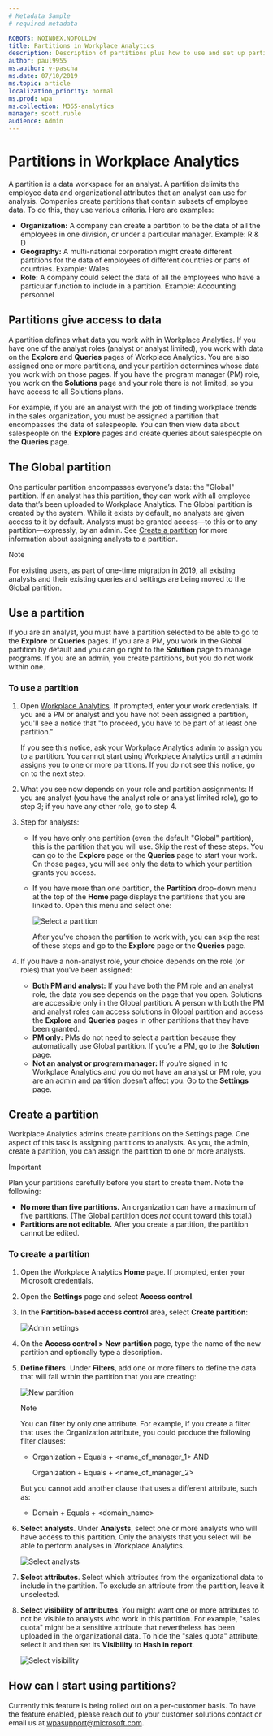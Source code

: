```yaml
---
# Metadata Sample
# required metadata

ROBOTS: NOINDEX,NOFOLLOW
title: Partitions in Workplace Analytics
description: Description of partitions plus how to use and set up partitions in Workplace Analytics 
author: paul9955
ms.author: v-pascha
ms.date: 07/10/2019
ms.topic: article
localization_priority: normal 
ms.prod: wpa
ms.collection: M365-analytics
manager: scott.ruble
audience: Admin
---
```


# Partitions in Workplace Analytics

A partition is a data workspace for an analyst. A partition delimits the employee data and organizational attributes that an analyst can use for analysis. Companies create partitions that contain subsets of employee data. To do this, they use various criteria. Here are examples:
 
 * **Organization:** A company can create a partition to be the data of all the employees in one division, or under a particular manager. Example: R & D
 * **Geography:** A multi-national corporation might create different partitions for the data of employees of different countries or parts of countries. Example: Wales 
 * **Role:** A company could select the data of all the employees who have a particular function to include in a partition. Example: Accounting personnel

## Partitions give access to data 

A partition defines what data you work with in Workplace Analytics. If you have one of the analyst roles (analyst or analyst limited), you work with data on the **Explore** and **Queries** pages of Workplace Analytics. You are also assigned one or more partitions, and your partition determines whose data you work with on those pages. If you have the program manager (PM) role, you work on the **Solutions** page and your role there is not limited, so you have access to all Solutions plans. 

For example, if you are an analyst with the job of finding workplace trends in the sales organization, you must be assigned a partition that encompasses the data of salespeople. You can then view data about salespeople on the **Explore** pages and create queries about salespeople on the **Queries** page. 

## The Global partition

One particular partition encompasses everyone’s data: the "Global" partition. If an analyst has this partition, they can work with all employee data that’s been uploaded to Workplace Analytics. The Global partition is created by the system. While it exists by default, no analysts are given access to it by default. Analysts must be granted access&mdash;to this or to any partition&mdash;expressly, by an admin. See [Create a partition](#create-a-partition) for more information about assigning analysts to a partition. 

> [!Note] 
> For existing users, as part of one-time migration in 2019, all existing analysts and their existing queries and settings are being moved to the Global partition. 

## Use a partition

If you are an analyst, you must have a partition selected to be able to go to the **Explore** or **Queries** pages. If you are a PM, you work in the Global partition by default and you can go right to the **Solution** page to manage programs. If you are an admin, you create partitions, but you do not work within one. 

### To use a partition

1.	Open [Workplace Analytics](https://workplaceanalytics.office.com/). If prompted, enter your work credentials. If you are a PM or analyst and you have not been assigned a partition, you'll see a notice that "to proceed, you have to be part of at least one partition." 
 
    If you see this notice, ask your Workplace Analytics admin to assign you to a partition. You cannot start using Workplace Analytics until an admin assigns you to one or more partitions. If you do not see this notice, go on to the next step.

2.	What you see now depends on your role and partition assignments: If you are analyst (you have the analyst role or analyst limited role), go to step 3; if you have any other role, go to step 4. 

3.	Step for analysts: 

    * If you have only one partition (even the default "Global" partition), this is the partition that you will use. Skip the rest of these steps. You can go to the **Explore** page or the **Queries** page to start your work. On those pages, you will see only the data to which your partition grants you access.  
    * If you have more than one partition, the **Partition** drop-down menu at the top of the **Home** page displays the partitions that you are linked to. Open this menu and select one:

       ![Select a partition](../images/wpa/setup/partition-menu.png)
 
      After you’ve chosen the partition to work with, you can skip the rest of these steps and go to the **Explore** page or the **Queries** page.  

4.	If you have a non-analyst role, your choice depends on the role (or roles) that you've been assigned:

    * **Both PM and analyst:** If you have both the PM role and an analyst role, the data you see depends on the page that you open. Solutions are accessible only in the Global partition. A person with both the PM and analyst roles can access solutions in Global partition and access the **Explore** and **Queries** pages in other partitions that they have been granted. 
    * **PM only:** PMs do not need to select a partition because they automatically use Global partition. If you’re a PM, go to the **Solution** page. 
    * **Not an analyst or program manager:** If you’re signed in to Workplace Analytics and you do not have an analyst or PM role, you are an admin and partition doesn’t affect you. Go to the **Settings** page. 

## Create a partition

Workplace Analytics admins create partitions on the Settings page. One aspect of this task is assigning partitions to analysts. As you, the admin, create a partition, you can assign the partition to one or more analysts.

> [!Important] 
> Plan your partitions carefully before you start to create them. Note the following:
>  * **No more than five partitions.** An organization can have a maximum of five partitions. (The Global partition does _not_ count toward this total.)
>  * **Partitions are not editable.** After you create a partition, the partition cannot be edited. 

### To create a partition

1.	Open the Workplace Analytics **Home** page. If prompted, enter your Microsoft credentials.  
2.	Open the **Settings** page and select **Access control**.
3.	In the **Partition-based access control** area, select **Create partition**:

    ![Admin settings](../images/wpa/setup/access-control-page-2.png)
 
4.	On the **Access control > New partition** page, type the name of the new partition and optionally type a description. 
5.	**Define filters.** Under **Filters**, add one or more filters to define the data that will fall within the partition that you are creating:

    ![New partition](../images/wpa/setup/new-partition.png)
 
    > [!Note] 
    > You can filter by only one attribute. For example, if you create a filter that uses the Organization attribute, you could produce the following filter clauses:  
    >  * Organization + Equals + <name_of_manager_1> AND 
    >   
    >    Organization + Equals + <name_of_manager_2>
    >   
    > But you cannot add another clause that uses a different attribute, such as:
    >   * Domain + Equals + <domain_name> 

6.	**Select analysts**. Under **Analysts**, select one or more analysts who will have access to this partition. Only the analysts that you select will be able to perform analyses in Workplace Analytics.    
 
    ![Select analysts](../images/wpa/setup/analysts.png)
 
7.	**Select attributes**. Select which attributes from the organizational data to include in the partition. To exclude an attribute from the partition, leave it unselected. 
 
8.	**Select visibility of attributes**. You might want one or more attributes to not be visible to analysts who work in this partition. For example, "sales quota" might be a sensitive attribute that nevertheless has been uploaded in the organizational data. To hide the "sales quota" attribute, select it and then set its **Visibility** to **Hash in report**. 

    ![Select visibility](../images/wpa/setup/select-visibility.png)

## How can I start using partitions?

Currently this feature is being rolled out on a per-customer basis. To have the feature enabled, please reach out to your customer solutions contact or email us at [wpasupport@microsoft.com](mailto:wpasupport@microsoft.com). 

